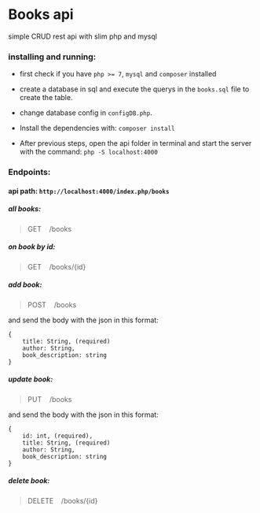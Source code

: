# Books api

simple CRUD rest api with slim php and mysql


### installing and running:

- first check if you have `php >= 7`, `mysql` and `composer` installed 

- create a database in sql and execute the querys in the `books.sql` file to create the table.

- change database config in `configDB.php`.

- Install the dependencies with:
`composer install`

- After previous steps, open the api folder in terminal and start the server with the command:
`php -S localhost:4000`



### Endpoints:

#### api path: `http://localhost:4000/index.php/books`

##### all books:
> GET &nbsp;&nbsp; /books

##### on book by id:
> GET &nbsp;&nbsp; /books/{id}

##### add book:
> POST &nbsp;&nbsp; /books

and send the body with the json in this format:

```
{
    title: String, (required)
    author: String,
    book_description: string
}
```

##### update book:
> PUT &nbsp;&nbsp; /books

and send the body with the json in this format:

```
{
    id: int, (required),
    title: String, (required)
    author: String,
    book_description: string
}
```

##### delete book:
> DELETE &nbsp;&nbsp; /books/{id}


